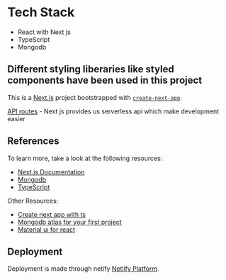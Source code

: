 # Tech Stack

- React with Next js
- TypeScript
- Mongodb

## Different styling liberaries like styled components have been used in this project

This is a [Next.js](https://nextjs.org/) project bootstrapped with [`create-next-app`](https://github.com/vercel/next.js/tree/canary/packages/create-next-app).

[API routes](https://nextjs.org/docs/api-routes/introduction) - Next js provides us serverless api which make development easier

## References

To learn more, take a look at the following resources:

- [Next.js Documentation](https://nextjs.org/docs)
- [Mongodb](https://www.mongodb.com/)
- [TypeScript](https://www.typescriptlang.org/)

Other Resources:

- [Create next app with ts](https://nextjs.org/docs/api-reference/create-next-app)
- [Mongodb atlas for your first project](https://www.mongodb.com/cloud/atlas)
- [Material ui for react](https://mui.com/)

## Deployment

Deployment is made through netify [Netlify Platform](https://app.netlify.com/).
